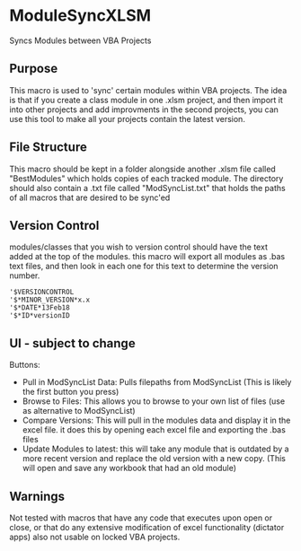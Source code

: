 # ModuleSyncXLSM
Syncs Modules between VBA Projects

## Purpose
This macro is used to 'sync' certain modules within VBA projects. The idea is that if you create a class module in one .xlsm project, and then import it into other projects and add improvments in the second projects, you can use this tool to make all your projects contain the latest version.

## File Structure
This macro should be kept in a folder alongside another .xlsm file called "BestModules" which holds copies of each tracked module.
The directory should also contain a .txt file called "ModSyncList.txt" that holds the paths of all macros that are desired to be sync'ed

## Version Control
modules/classes that you wish to version control should have the text added at the top of the modules. this macro will export all modules as .bas text files, and then look in each one for this text to determine the version number.
~~~~
'$VERSIONCONTROL
'$*MINOR_VERSION*x.x
'$*DATE*13Feb18
'$*ID*versionID
~~~~


## UI - subject to change
Buttons:
* Pull in ModSyncList Data: Pulls filepaths from ModSyncList (This is likely the first button you press)
* Browse to Files: This allows you to browse to your own list of files (use as alternative to ModSyncList)
* Compare Versions: This will pull in the modules data and display it in the excel file. it does this by opening each excel file and exporting the .bas files
* Update Modules to latest: this will take any module that is outdated by a more recent version and replace the old version with a new copy. (This will open and save any workbook that had an old module)


## Warnings
Not tested with macros that have any code that executes upon open or close, or that do any extensive modification of excel functionality (dictator apps)
also not usable on locked VBA projects.
